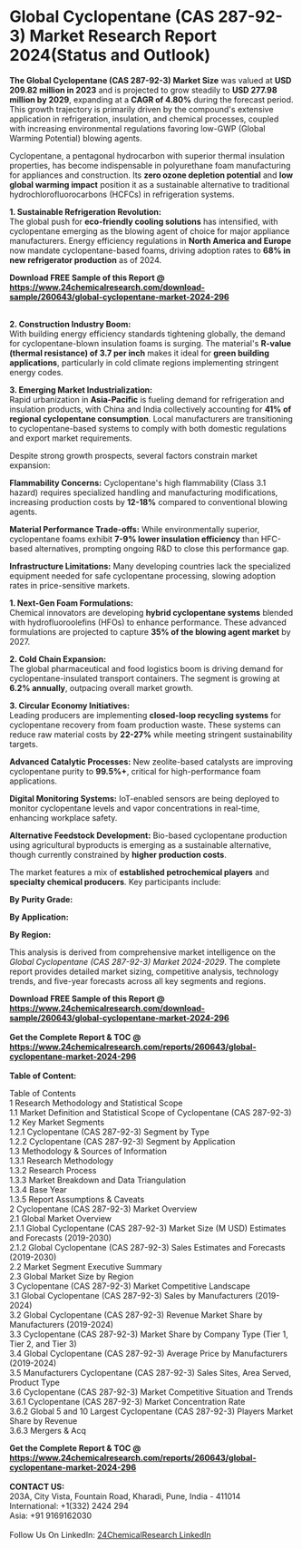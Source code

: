<h1>Global Cyclopentane (CAS 287-92-3) Market Research Report 2024(Status and Outlook)</h1><p><strong>The Global Cyclopentane (CAS 287-92-3) Market Size</strong> was valued at <strong>USD 209.82 million in 2023</strong> and is projected to grow steadily to <strong>USD 277.98 million by 2029</strong>, expanding at a <strong>CAGR of 4.80%</strong> during the forecast period. This growth trajectory is primarily driven by the compound's extensive application in refrigeration, insulation, and chemical processes, coupled with increasing environmental regulations favoring low-GWP (Global Warming Potential) blowing agents.</p><p>Cyclopentane, a pentagonal hydrocarbon with superior thermal insulation properties, has become indispensable in polyurethane foam manufacturing for appliances and construction. Its <strong>zero ozone depletion potential</strong> and <strong>low global warming impact</strong> position it as a sustainable alternative to traditional hydrochlorofluorocarbons (HCFCs) in refrigeration systems.</p><p><strong>1. Sustainable Refrigeration Revolution:</strong><br>
The global push for <strong>eco-friendly cooling solutions</strong> has intensified, with cyclopentane emerging as the blowing agent of choice for major appliance manufacturers. Energy efficiency regulations in <strong>North America and Europe</strong> now mandate cyclopentane-based foams, driving adoption rates to <strong>68% in new refrigerator production</strong> as of 2024.</p><div><b>Download FREE Sample of this Report @ 
            <a href="https://www.24chemicalresearch.com/download-sample/260643/global-cyclopentane-market-2024-296">
            https://www.24chemicalresearch.com/download-sample/260643/global-cyclopentane-market-2024-296</a></b></div><br><p><strong>2. Construction Industry Boom:</strong><br>
With building energy efficiency standards tightening globally, the demand for cyclopentane-blown insulation foams is surging. The material's <strong>R-value (thermal resistance) of 3.7 per inch</strong> makes it ideal for <strong>green building applications</strong>, particularly in cold climate regions implementing stringent energy codes.</p><p><strong>3. Emerging Market Industrialization:</strong><br>
Rapid urbanization in <strong>Asia-Pacific</strong> is fueling demand for refrigeration and insulation products, with China and India collectively accounting for <strong>41% of regional cyclopentane consumption</strong>. Local manufacturers are transitioning to cyclopentane-based systems to comply with both domestic regulations and export market requirements.</p><p>Despite strong growth prospects, several factors constrain market expansion:</p><p><strong>Flammability Concerns:</strong> Cyclopentane's high flammability (Class 3.1 hazard) requires specialized handling and manufacturing modifications, increasing production costs by <strong>12-18%</strong> compared to conventional blowing agents.</p><p><strong>Material Performance Trade-offs:</strong> While environmentally superior, cyclopentane foams exhibit <strong>7-9% lower insulation efficiency</strong> than HFC-based alternatives, prompting ongoing R&amp;D to close this performance gap.</p><p><strong>Infrastructure Limitations:</strong> Many developing countries lack the specialized equipment needed for safe cyclopentane processing, slowing adoption rates in price-sensitive markets.</p><p><strong>1. Next-Gen Foam Formulations:</strong><br>
Chemical innovators are developing <strong>hybrid cyclopentane systems</strong> blended with hydrofluoroolefins (HFOs) to enhance performance. These advanced formulations are projected to capture <strong>35% of the blowing agent market</strong> by 2027.</p><p><strong>2. Cold Chain Expansion:</strong><br>
The global pharmaceutical and food logistics boom is driving demand for cyclopentane-insulated transport containers. The segment is growing at <strong>6.2% annually</strong>, outpacing overall market growth.</p><p><strong>3. Circular Economy Initiatives:</strong><br>
Leading producers are implementing <strong>closed-loop recycling systems</strong> for cyclopentane recovery from foam production waste. These systems can reduce raw material costs by <strong>22-27%</strong> while meeting stringent sustainability targets.</p><p><strong>Advanced Catalytic Processes:</strong> New zeolite-based catalysts are improving cyclopentane purity to <strong>99.5%+</strong>, critical for high-performance foam applications.</p><p><strong>Digital Monitoring Systems:</strong> IoT-enabled sensors are being deployed to monitor cyclopentane levels and vapor concentrations in real-time, enhancing workplace safety.</p><p><strong>Alternative Feedstock Development:</strong> Bio-based cyclopentane production using agricultural byproducts is emerging as a sustainable alternative, though currently constrained by <strong>higher production costs</strong>.</p><p>The market features a mix of <strong>established petrochemical players</strong> and <strong>specialty chemical producers</strong>. Key participants include:</p><p><strong>By Purity Grade:</strong></p><p><strong>By Application:</strong></p><p><strong>By Region:</strong></p><p>This analysis is derived from comprehensive market intelligence on the <em>Global Cyclopentane (CAS 287-92-3) Market 2024-2029</em>. The complete report provides detailed market sizing, competitive analysis, technology trends, and five-year forecasts across all key segments and regions.</p><div><b>Download FREE Sample of this Report @ 
            <a href="https://www.24chemicalresearch.com/download-sample/260643/global-cyclopentane-market-2024-296">
            https://www.24chemicalresearch.com/download-sample/260643/global-cyclopentane-market-2024-296</a></b></div><br><div><b>Get the Complete Report & TOC @ 
            <a href="https://www.24chemicalresearch.com/reports/260643/global-cyclopentane-market-2024-296">
            https://www.24chemicalresearch.com/reports/260643/global-cyclopentane-market-2024-296</a></b></div><br>
            <b>Table of Content:</b><p>Table of Contents<br />
1 Research Methodology and Statistical Scope<br />
1.1 Market Definition and Statistical Scope of Cyclopentane (CAS 287-92-3)<br />
1.2 Key Market Segments<br />
1.2.1 Cyclopentane (CAS 287-92-3) Segment by Type<br />
1.2.2 Cyclopentane (CAS 287-92-3) Segment by Application<br />
1.3 Methodology & Sources of Information<br />
1.3.1 Research Methodology<br />
1.3.2 Research Process<br />
1.3.3 Market Breakdown and Data Triangulation<br />
1.3.4 Base Year<br />
1.3.5 Report Assumptions & Caveats<br />
2 Cyclopentane (CAS 287-92-3) Market Overview<br />
2.1 Global Market Overview<br />
2.1.1 Global Cyclopentane (CAS 287-92-3) Market Size (M USD) Estimates and Forecasts (2019-2030)<br />
2.1.2 Global Cyclopentane (CAS 287-92-3) Sales Estimates and Forecasts (2019-2030)<br />
2.2 Market Segment Executive Summary<br />
2.3 Global Market Size by Region<br />
3 Cyclopentane (CAS 287-92-3) Market Competitive Landscape<br />
3.1 Global Cyclopentane (CAS 287-92-3) Sales by Manufacturers (2019-2024)<br />
3.2 Global Cyclopentane (CAS 287-92-3) Revenue Market Share by Manufacturers (2019-2024)<br />
3.3 Cyclopentane (CAS 287-92-3) Market Share by Company Type (Tier 1, Tier 2, and Tier 3)<br />
3.4 Global Cyclopentane (CAS 287-92-3) Average Price by Manufacturers (2019-2024)<br />
3.5 Manufacturers Cyclopentane (CAS 287-92-3) Sales Sites, Area Served, Product Type<br />
3.6 Cyclopentane (CAS 287-92-3) Market Competitive Situation and Trends<br />
3.6.1 Cyclopentane (CAS 287-92-3) Market Concentration Rate<br />
3.6.2 Global 5 and 10 Largest Cyclopentane (CAS 287-92-3) Players Market Share by Revenue<br />
3.6.3 Mergers & Acq</p><div><b>Get the Complete Report & TOC @ 
            <a href="https://www.24chemicalresearch.com/reports/260643/global-cyclopentane-market-2024-296">
            https://www.24chemicalresearch.com/reports/260643/global-cyclopentane-market-2024-296</a></b></div><br><b>CONTACT US:</b><br>
            203A, City Vista, Fountain Road, Kharadi, Pune, India - 411014<br>
            International: +1(332) 2424 294<br>
            Asia: +91 9169162030 <br><br>
            Follow Us On LinkedIn: <a href="https://www.linkedin.com/company/24chemicalresearch/">24ChemicalResearch LinkedIn</a>
